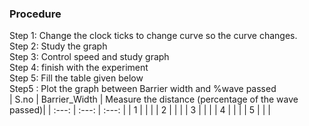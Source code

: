 ### Procedure
Step 1: Change the clock ticks to change curve so the curve changes.<br />
Step 2: Study the graph<br />
Step 3: Control speed and study graph<br />
Step 4: finish with the experiment<br />
Step 5: Fill the table given below<br />
Step5 : Plot the graph between Barrier width and %wave passed<br />
| S.no | Barrier_Width    | Measure the distance (percentage of the wave passed)|
| :---:   | :---: | :---: |
| 1       |       |       |
| 2       |       |       |
| 3       |       |       |
| 4       |       |       |
| 5       |       |       |

